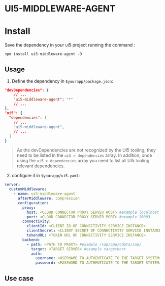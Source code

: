 # UI5-MIDDLEWARE-AGENT

# Install

Save the dependency in your ui5 project running the command :

```
npm install ui5-middleware-agent -D
```

## Usage

1. Define the dependency in `$yourapp/package.json`:

```json
"devDependencies": {
    // ...
    "ui5-middleware-agent": "*"
    // ...
},
"ui5": {
  "dependencies": [
    // ...
    "ui5-middleware-agent",
    // ...
  ]
}
```

> As the devDependencies are not recognized by the UI5 tooling, they need to be listed in the `ui5 > dependencies` array. In addition, once using the `ui5 > dependencies` array you need to list all UI5 tooling relevant dependencies.

2. configure it in `$yourapp/ui5.yaml`:

```yaml
server:
  customMiddleware:
    - name: ui5-middleware-agent
      afterMiddleware: compression
      configuration:
        proxy:
          host: <CLOUD CONNECTOR PROXY SERVER HOST> #example localhost
          port: <CLOUD CONNECTOR PROXY SERVER PORT> #example 20003
        connectivity:
          clientId: <CLIENT ID OF CONNECTIVITY SERVICE INSTANCE>
          clientSecret: <CLIENT SECRET OF CONNECTIVITY SERVICE INSTANCE>
          tokenURL: <TOKEN URL OF CONNECTIVITY SERVICE INSTANCE>
        backend:
          - path: <PATH TO PROXY> #example /sap/opu/odata/sap/
            target: <TARGET SERVER> #example targethost
            auth:
              username: <USERNAME TO AUTHENTICATE TO THE TARGET SYSTEM>
              password: <PASSWORD TO AUTHENTICATE TO THE TARGET SYSTEM>
```

## Use case
